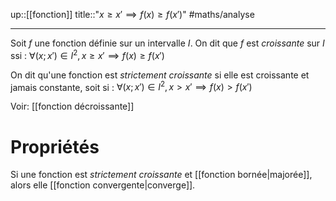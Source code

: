 up::[[fonction]]
title::"$x \geq x' \implies f(x) \geq f(x')$"
#maths/analyse

----
Soit $f$ une fonction définie sur un intervalle $I$.
On dit que $f$ est _croissante_ sur $I$ ssi :
$\forall (x; x')\in I^2, x \geq x' \implies f(x) \geq f(x')$

On dit qu'une fonction est _strictement croissante_ si elle est croissante et jamais constante, soit si :
$\forall (x;x')\in I^2, x>x' \implies f(x) > f(x')$

Voir: [[fonction décroissante]]

# Propriétés
Si une fonction est _strictement croissante_ et [[fonction bornée|majorée]], alors elle [[fonction convergente|converge]].

